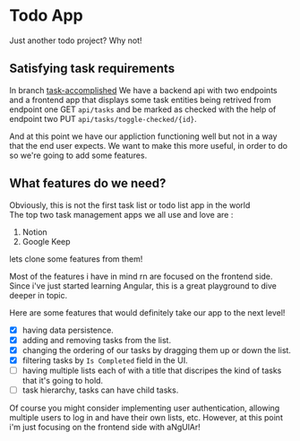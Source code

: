 # Todo App
Just another todo project? Why not!

## Satisfying task requirements
In branch [task-accomplished](https://github.com/mohammed0xff/todo-app/tree/task-accomplished) We have a backend api with two endpoints and a frontend app that displays some task entities being retrived from endpoint one GET `api/tasks` and be marked as checked with the help of endpoint two PUT `api/tasks/toggle-checked/{id}`.

And at this point we have our appliction functioning well but not in a way that the end user expects. We want to make this more useful, in order to do so we're going to add some features.

## What features do we need?

Obviously, this is not the first task list or todo list app in the world <br/>
The top two task management apps we all use and love are :
1. Notion 
2. Google Keep

lets clone some features from them!

Most of the features i have in mind rn are focused on the frontend side. Since i've just started learning Angular, this is a great playground to dive deeper in topic.

Here are some features that would definitely take our app to the next level! 

- [x] having data persistence.
- [x] adding and removing tasks from the list.
- [x] changing the ordering of our tasks by dragging them up or down the list.
- [x] filtering tasks by `Is Completed` field in the UI. 
- [ ] having multiple lists each of with a title that discripes the kind of tasks that it's going to hold.
- [ ] task hierarchy, tasks can have child tasks. 

Of course you might consider implementing user authentication, allowing multiple users to log in and have their own lists, etc. However, at this point i'm just focusing on the frontend side with aNgUlAr! 
